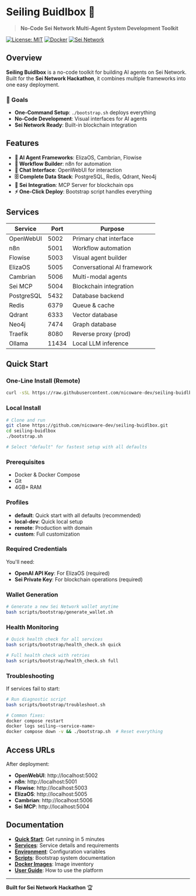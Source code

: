# Seiling Buidlbox 🚀

> **No-Code Sei Network Multi-Agent System Development Toolkit**

[![License: MIT](https://img.shields.io/badge/License-MIT-yellow.svg)](https://opensource.org/licenses/MIT)
[![Docker](https://img.shields.io/badge/Docker-Required-blue.svg)](https://www.docker.com/)
[![Sei Network](https://img.shields.io/badge/Sei%20Network-Compatible-green.svg)](https://sei.io/)

## Overview

**Seiling Buidlbox** is a no-code toolkit for building AI agents on Sei Network. Built for the **Sei Network Hackathon**, it combines multiple frameworks into one easy deployment.

### 🎯 Goals
- **One-Command Setup**: `./bootstrap.sh` deploys everything
- **No-Code Development**: Visual interfaces for AI agents
- **Sei Network Ready**: Built-in blockchain integration

## Features

- **🤖 AI Agent Frameworks**: ElizaOS, Cambrian, Flowise
- **🔄 Workflow Builder**: n8n for automation
- **💬 Chat Interface**: OpenWebUI for interaction
- **🗄️ Complete Data Stack**: PostgreSQL, Redis, Qdrant, Neo4j
- **🔗 Sei Integration**: MCP Server for blockchain ops
- **⚡ One-Click Deploy**: Bootstrap script handles everything

## Services

| Service | Port | Purpose |
|---------|------|---------|
| OpenWebUI | 5002 | Primary chat interface |
| n8n | 5001 | Workflow automation |
| Flowise | 5003 | Visual agent builder |
| ElizaOS | 5005 | Conversational AI framework |
| Cambrian | 5006 | Multi-modal agents |
| Sei MCP | 5004 | Blockchain integration |
| PostgreSQL | 5432 | Database backend |
| Redis | 6379 | Queue & cache |
| Qdrant | 6333 | Vector database |
| Neo4j | 7474 | Graph database |
| Traefik | 8080 | Reverse proxy (prod) |
| Ollama | 11434 | Local LLM inference |

## Quick Start

### One-Line Install (Remote)
```bash
curl -sSL https://raw.githubusercontent.com/nicoware-dev/seiling-buidlbox/main/bootstrap.sh | bash
```

### Local Install
```bash
# Clone and run
git clone https://github.com/nicoware-dev/seiling-buidlbox.git
cd seiling-buidlbox
./bootstrap.sh

# Select "default" for fastest setup with all defaults
```

### Prerequisites
- Docker & Docker Compose
- Git
- 4GB+ RAM

### Profiles
- **default**: Quick start with all defaults (recommended)
- **local-dev**: Quick local setup 
- **remote**: Production with domain
- **custom**: Full customization

### Required Credentials
You'll need:
- **OpenAI API Key**: For ElizaOS (required)
- **Sei Private Key**: For blockchain operations (required)

### Wallet Generation
```bash
# Generate a new Sei Network wallet anytime
bash scripts/bootstrap/generate_wallet.sh
```

### Health Monitoring
```bash
# Quick health check for all services
bash scripts/bootstrap/health_check.sh quick

# Full health check with retries
bash scripts/bootstrap/health_check.sh full
```

### Troubleshooting
If services fail to start:
```bash
# Run diagnostic script
bash scripts/bootstrap/troubleshoot.sh

# Common fixes:
docker compose restart
docker logs seiling-<service-name>
docker compose down -v && ./bootstrap.sh  # Reset everything
```

## Access URLs

After deployment:
- **OpenWebUI**: http://localhost:5002
- **n8n**: http://localhost:5001  
- **Flowise**: http://localhost:5003
- **ElizaOS**: http://localhost:5005
- **Cambrian**: http://localhost:5006
- **Sei MCP**: http://localhost:5004

## Documentation

- **[Quick Start](./QUICK_START.md)**: Get running in 5 minutes
- **[Services](./SERVICES.md)**: Service details and requirements
- **[Environment](./ENVIRONMENT.md)**: Configuration variables
- **[Scripts](./SCRIPTS.md)**: Bootstrap system documentation
- **[Docker Images](./DOCKER.md)**: Image inventory
- **[User Guide](./USER_GUIDE.md)**: How to use the platform

---

**Built for Sei Network Hackathon** 🏆 